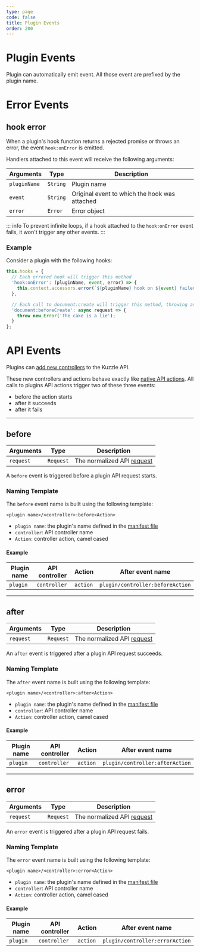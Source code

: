 ```yaml
---
type: page
code: false
title: Plugin Events
order: 200
---
```


# Plugin Events

Plugin can automatically emit event. All those event are prefixed by the plugin name.

# Error Events

## hook error

When a plugin's hook function returns a rejected promise or throws an error, the event `hook:onError` is emitted.  

Handlers attached to this event will receive the following arguments:

| Arguments    | Type     | Description                                   |
|--------------|----------|-----------------------------------------------|
| `pluginName` | `String` | Plugin name                                   |
| `event`      | `String` | Original event to which the hook was attached |
| `error`      | `Error`  | Error object                                  |

::: info
To prevent infinite loops, if a hook attached to the `hook:onError` event fails, it won't trigger any other events.
:::

### Example

Consider a plugin with the following hooks:

```js
this.hooks = {
  // Each errored hook will trigger this method
  'hook:onError': (pluginName, event, error) => {
    this.context.accessors.error(`${pluginName} hook on ${event} failed: ${error.message}`)
  },

  // Each call to document:create will trigger this method, throwing an error
  'document:beforeCreate': async request => {
    throw new Error('The cake is a lie');
  }   
};
```

# API Events

Plugins can [add new controllers](/core/2/plugins/guides/controllers) to the Kuzzle API.

These new controllers and actions behave exactly like [native API actions](/core/2/plugins/guides/events/api-events).
All calls to plugins API actions trigger two of these three events:

- before the action starts
- after it succeeds
- after it fails

---

## before

| Arguments | Type      | Description                                                                       |
|-----------|-----------|-----------------------------------------------------------------------------------|
| `request` | `Request` | The normalized API [request](/core/2/plugins/plugin-context/constructors/request) |

A `before` event is triggered before a plugin API request starts.

### Naming Template

The `before` event name is built using the following template:

`<plugin name>/<controller>:before<Action>`

- `plugin name`: the plugin's name defined in the [manifest file](/core/2/plugins/essentials/getting-started#prerequisites)
- `controller`: API controller name
- `Action`: controller action, camel cased

#### Example

| Plugin name | API controller | Action   | After event name                 |
|-------------|----------------|----------|----------------------------------|
| `plugin`    | `controller`   | `action` | `plugin/controller:beforeAction` |

---

## after

| Arguments | Type      | Description                                                                       |
|-----------|-----------|-----------------------------------------------------------------------------------|
| `request` | `Request` | The normalized API [request](/core/2/plugins/plugin-context/constructors/request) |

An `after` event is triggered after a plugin API request succeeds.

### Naming Template

The `after` event name is built using the following template:

`<plugin name>/<controller>:after<Action>`

- `plugin name`: the plugin's name defined in the [manifest file](/core/2/plugins/essentials/getting-started#prerequisites)
- `controller`: API controller name
- `Action`: controller action, camel cased

#### Example

| Plugin name | API controller | Action   | After event name                |
|-------------|----------------|----------|---------------------------------|
| `plugin`    | `controller`   | `action` | `plugin/controller:afterAction` |

---

## error

| Arguments | Type      | Description                                                                       |
|-----------|-----------|-----------------------------------------------------------------------------------|
| `request` | `Request` | The normalized API [request](/core/2/plugins/plugin-context/constructors/request) |

An `error` event is triggered after a plugin API request fails.

### Naming Template

The `error` event name is built using the following template:

`<plugin name>/<controller>:error<Action>`

- `plugin name`: the plugin's name defined in the [manifest file](/core/2/plugins/essentials/getting-started#prerequisites)
- `controller`: API controller name
- `Action`: controller action, camel cased

#### Example

| Plugin name | API controller | Action   | After event name                |
|-------------|----------------|----------|---------------------------------|
| `plugin`    | `controller`   | `action` | `plugin/controller:errorAction` |
